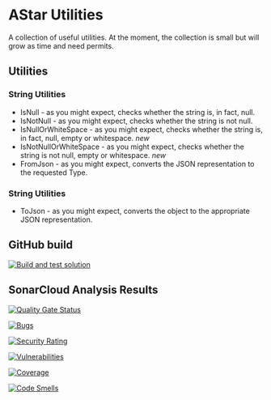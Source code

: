 # AStar Utilities
A collection of useful utilities. At the moment, the collection is small but will grow as time and need permits.

## Utilities

### String Utilities

* IsNull - as you might expect, checks whether the string is, in fact, null.
* IsNotNull - as you might expect, checks whether the string is not null.
* IsNullOrWhiteSpace - as you might expect, checks whether the string is, in fact, null, empty or whitespace. *new*
* IsNotNullOrWhiteSpace - as you might expect, checks whether the string is not null, empty or whitespace. *new*
* FromJson - as you might expect, converts the JSON representation to the requested Type.

### String Utilities

* ToJson - as you might expect, converts the object to the appropriate JSON representation.

## GitHub build
[![Build and test solution](https://github.com/jbarden/astar-utilities/actions/workflows/dotnet.yml/badge.svg)](https://github.com/jbarden/astar-utilities/actions/workflows/dotnet.yml)

## SonarCloud Analysis Results

[![Quality Gate Status](https://sonarcloud.io/api/project_badges/measure?project=jbarden_astar-utilities&metric=alert_status)](https://sonarcloud.io/summary/new_code?id=jbarden_astar-utilities)

[![Bugs](https://sonarcloud.io/api/project_badges/measure?project=jbarden_astar-utilities&metric=bugs)](https://sonarcloud.io/summary/new_code?id=jbarden_astar-utilities)

[![Security Rating](https://sonarcloud.io/api/project_badges/measure?project=jbarden_astar-utilities&metric=security_rating)](https://sonarcloud.io/summary/new_code?id=jbarden_astar-utilities)

[![Vulnerabilities](https://sonarcloud.io/api/project_badges/measure?project=jbarden_astar-utilities&metric=vulnerabilities)](https://sonarcloud.io/summary/new_code?id=jbarden_astar-utilities)

[![Coverage](https://sonarcloud.io/api/project_badges/measure?project=jbarden_astar-utilities&metric=coverage)](https://sonarcloud.io/summary/new_code?id=jbarden_astar-utilities)

[![Code Smells](https://sonarcloud.io/api/project_badges/measure?project=jbarden_astar-utilities&metric=code_smells)](https://sonarcloud.io/summary/new_code?id=jbarden_astar-utilities)